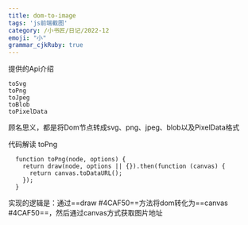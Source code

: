 ```yaml
---
title: dom-to-image
tags: 'js前端截图'
category: /小书匠/日记/2022-12
emoji: "小"
grammar_cjkRuby: true
---
```

提供的Api介绍
```
toSvg
toPng
toJpeg
toBlob
toPixelData
```
顾名思义，都是将Dom节点转成svg、png、jpeg、blob以及PixelData格式

代码解读
toPng
```
  function toPng(node, options) {
    return draw(node, options || {}).then(function (canvas) {
      return canvas.toDataURL();
    });
  }
```
实现的逻辑是：通过==draw #4CAF50==方法将dom转化为==canvas #4CAF50==，然后通过canvas方式获取图片地址